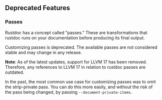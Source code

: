 ## Deprecated Features

### Passes
Rustdoc has a concept called "passes." These are transformations that rustdoc runs on your documentation before producing its final output.

Customizing passes is deprecated. The available passes are not considered stable and may change in any release. 

**Note**: As of the latest updates, support for LLVM 17 has been removed. Therefore, any references to LLVM 17 in relation to rustdoc passes are outdated.

In the past, the most common use case for customizing passes was to omit the strip-private pass. You can do this more easily, and without the risk of the pass being changed, by passing `--document-private-items`.
